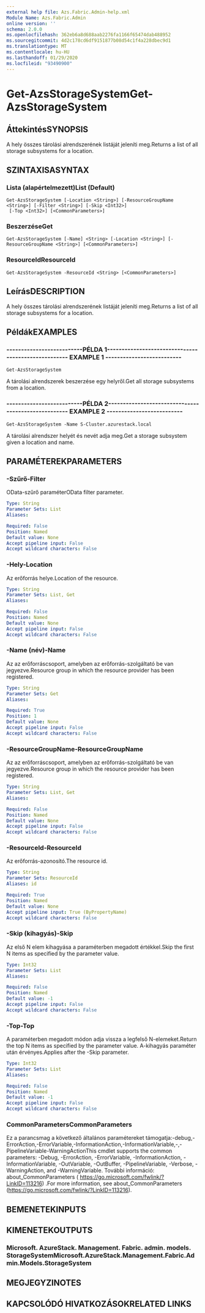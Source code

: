 ```yaml
---
external help file: Azs.Fabric.Admin-help.xml
Module Name: Azs.Fabric.Admin
online version: ''
schema: 2.0.0
ms.openlocfilehash: 362eb6a8d688aab2276fa1166f65474dab488952
ms.sourcegitcommit: 4d2c178cd6df9151877b08d54c1f4a228dbec9d1
ms.translationtype: MT
ms.contentlocale: hu-HU
ms.lasthandoff: 01/29/2020
ms.locfileid: "93490900"
---
```

# <span data-ttu-id="e1e9a-101">Get-AzsStorageSystem</span><span class="sxs-lookup"><span data-stu-id="e1e9a-101">Get-AzsStorageSystem</span></span>

## <span data-ttu-id="e1e9a-102">Áttekintés</span><span class="sxs-lookup"><span data-stu-id="e1e9a-102">SYNOPSIS</span></span>
<span data-ttu-id="e1e9a-103">A hely összes tárolási alrendszerének listáját jeleníti meg.</span><span class="sxs-lookup"><span data-stu-id="e1e9a-103">Returns a list of all storage subsystems for a location.</span></span>

## <span data-ttu-id="e1e9a-104">SZINTAXISA</span><span class="sxs-lookup"><span data-stu-id="e1e9a-104">SYNTAX</span></span>

### <span data-ttu-id="e1e9a-105">Lista (alapértelmezett)</span><span class="sxs-lookup"><span data-stu-id="e1e9a-105">List (Default)</span></span>
```
Get-AzsStorageSystem [-Location <String>] [-ResourceGroupName <String>] [-Filter <String>] [-Skip <Int32>]
 [-Top <Int32>] [<CommonParameters>]
```

### <span data-ttu-id="e1e9a-106">Beszerzése</span><span class="sxs-lookup"><span data-stu-id="e1e9a-106">Get</span></span>
```
Get-AzsStorageSystem [-Name] <String> [-Location <String>] [-ResourceGroupName <String>] [<CommonParameters>]
```

### <span data-ttu-id="e1e9a-107">ResourceId</span><span class="sxs-lookup"><span data-stu-id="e1e9a-107">ResourceId</span></span>
```
Get-AzsStorageSystem -ResourceId <String> [<CommonParameters>]
```

## <span data-ttu-id="e1e9a-108">Leírás</span><span class="sxs-lookup"><span data-stu-id="e1e9a-108">DESCRIPTION</span></span>
<span data-ttu-id="e1e9a-109">A hely összes tárolási alrendszerének listáját jeleníti meg.</span><span class="sxs-lookup"><span data-stu-id="e1e9a-109">Returns a list of all storage subsystems for a location.</span></span>

## <span data-ttu-id="e1e9a-110">Példák</span><span class="sxs-lookup"><span data-stu-id="e1e9a-110">EXAMPLES</span></span>

### <span data-ttu-id="e1e9a-111">--------------------------PÉLDA 1--------------------------</span><span class="sxs-lookup"><span data-stu-id="e1e9a-111">-------------------------- EXAMPLE 1 --------------------------</span></span>
```
Get-AzsStorageSystem
```

<span data-ttu-id="e1e9a-112">A tárolási alrendszerek beszerzése egy helyről.</span><span class="sxs-lookup"><span data-stu-id="e1e9a-112">Get all storage subsystems from a location.</span></span>

### <span data-ttu-id="e1e9a-113">--------------------------PÉLDA 2--------------------------</span><span class="sxs-lookup"><span data-stu-id="e1e9a-113">-------------------------- EXAMPLE 2 --------------------------</span></span>
```
Get-AzsStorageSystem -Name S-Cluster.azurestack.local
```

<span data-ttu-id="e1e9a-114">A tárolási alrendszer helyét és nevét adja meg.</span><span class="sxs-lookup"><span data-stu-id="e1e9a-114">Get a storage subsystem given a location and name.</span></span>

## <span data-ttu-id="e1e9a-115">PARAMÉTEREK</span><span class="sxs-lookup"><span data-stu-id="e1e9a-115">PARAMETERS</span></span>

### <span data-ttu-id="e1e9a-116">-Szűrő</span><span class="sxs-lookup"><span data-stu-id="e1e9a-116">-Filter</span></span>
<span data-ttu-id="e1e9a-117">OData-szűrő paraméter</span><span class="sxs-lookup"><span data-stu-id="e1e9a-117">OData filter parameter.</span></span>

```yaml
Type: String
Parameter Sets: List
Aliases: 

Required: False
Position: Named
Default value: None
Accept pipeline input: False
Accept wildcard characters: False
```

### <span data-ttu-id="e1e9a-118">-Hely</span><span class="sxs-lookup"><span data-stu-id="e1e9a-118">-Location</span></span>
<span data-ttu-id="e1e9a-119">Az erőforrás helye.</span><span class="sxs-lookup"><span data-stu-id="e1e9a-119">Location of the resource.</span></span>

```yaml
Type: String
Parameter Sets: List, Get
Aliases: 

Required: False
Position: Named
Default value: None
Accept pipeline input: False
Accept wildcard characters: False
```

### <span data-ttu-id="e1e9a-120">-Name (név)</span><span class="sxs-lookup"><span data-stu-id="e1e9a-120">-Name</span></span>
<span data-ttu-id="e1e9a-121">Az az erőforráscsoport, amelyben az erőforrás-szolgáltató be van jegyezve.</span><span class="sxs-lookup"><span data-stu-id="e1e9a-121">Resource group in which the resource provider has been registered.</span></span>

```yaml
Type: String
Parameter Sets: Get
Aliases: 

Required: True
Position: 1
Default value: None
Accept pipeline input: False
Accept wildcard characters: False
```

### <span data-ttu-id="e1e9a-122">-ResourceGroupName</span><span class="sxs-lookup"><span data-stu-id="e1e9a-122">-ResourceGroupName</span></span>
<span data-ttu-id="e1e9a-123">Az az erőforráscsoport, amelyben az erőforrás-szolgáltató be van jegyezve.</span><span class="sxs-lookup"><span data-stu-id="e1e9a-123">Resource group in which the resource provider has been registered.</span></span>

```yaml
Type: String
Parameter Sets: List, Get
Aliases: 

Required: False
Position: Named
Default value: None
Accept pipeline input: False
Accept wildcard characters: False
```

### <span data-ttu-id="e1e9a-124">-ResourceId</span><span class="sxs-lookup"><span data-stu-id="e1e9a-124">-ResourceId</span></span>
<span data-ttu-id="e1e9a-125">Az erőforrás-azonosító.</span><span class="sxs-lookup"><span data-stu-id="e1e9a-125">The resource id.</span></span>

```yaml
Type: String
Parameter Sets: ResourceId
Aliases: id

Required: True
Position: Named
Default value: None
Accept pipeline input: True (ByPropertyName)
Accept wildcard characters: False
```

### <span data-ttu-id="e1e9a-126">-Skip (kihagyás)</span><span class="sxs-lookup"><span data-stu-id="e1e9a-126">-Skip</span></span>
<span data-ttu-id="e1e9a-127">Az első N elem kihagyása a paraméterben megadott értékkel.</span><span class="sxs-lookup"><span data-stu-id="e1e9a-127">Skip the first N items as specified by the parameter value.</span></span>

```yaml
Type: Int32
Parameter Sets: List
Aliases: 

Required: False
Position: Named
Default value: -1
Accept pipeline input: False
Accept wildcard characters: False
```

### <span data-ttu-id="e1e9a-128">-Top</span><span class="sxs-lookup"><span data-stu-id="e1e9a-128">-Top</span></span>
<span data-ttu-id="e1e9a-129">A paraméterben megadott módon adja vissza a legfelső N-elemeket.</span><span class="sxs-lookup"><span data-stu-id="e1e9a-129">Return the top N items as specified by the parameter value.</span></span>
<span data-ttu-id="e1e9a-130">A-kihagyás paraméter után érvényes.</span><span class="sxs-lookup"><span data-stu-id="e1e9a-130">Applies after the -Skip parameter.</span></span>

```yaml
Type: Int32
Parameter Sets: List
Aliases: 

Required: False
Position: Named
Default value: -1
Accept pipeline input: False
Accept wildcard characters: False
```

### <span data-ttu-id="e1e9a-131">CommonParameters</span><span class="sxs-lookup"><span data-stu-id="e1e9a-131">CommonParameters</span></span>
<span data-ttu-id="e1e9a-132">Ez a parancsmag a következő általános paramétereket támogatja:-debug,-ErrorAction,-ErrorVariable,-InformationAction,-InformationVariable,-,-PipelineVariable-WarningAction</span><span class="sxs-lookup"><span data-stu-id="e1e9a-132">This cmdlet supports the common parameters: -Debug, -ErrorAction, -ErrorVariable, -InformationAction, -InformationVariable, -OutVariable, -OutBuffer, -PipelineVariable, -Verbose, -WarningAction, and -WarningVariable.</span></span> <span data-ttu-id="e1e9a-133">További információ: about_CommonParameters ( https://go.microsoft.com/fwlink/?LinkID=113216) .</span><span class="sxs-lookup"><span data-stu-id="e1e9a-133">For more information, see about_CommonParameters (https://go.microsoft.com/fwlink/?LinkID=113216).</span></span>

## <span data-ttu-id="e1e9a-134">BEMENETEK</span><span class="sxs-lookup"><span data-stu-id="e1e9a-134">INPUTS</span></span>

## <span data-ttu-id="e1e9a-135">KIMENETEK</span><span class="sxs-lookup"><span data-stu-id="e1e9a-135">OUTPUTS</span></span>

### <span data-ttu-id="e1e9a-136">Microsoft. AzureStack. Management. Fabric. admin. models. StorageSystem</span><span class="sxs-lookup"><span data-stu-id="e1e9a-136">Microsoft.AzureStack.Management.Fabric.Admin.Models.StorageSystem</span></span>

## <span data-ttu-id="e1e9a-137">MEGJEGYZI</span><span class="sxs-lookup"><span data-stu-id="e1e9a-137">NOTES</span></span>

## <span data-ttu-id="e1e9a-138">KAPCSOLÓDÓ HIVATKOZÁSOK</span><span class="sxs-lookup"><span data-stu-id="e1e9a-138">RELATED LINKS</span></span>

